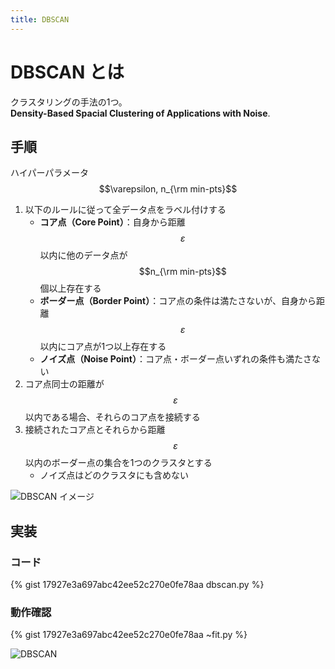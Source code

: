 ```yaml
---
title: DBSCAN
---
```


# DBSCAN とは

クラスタリングの手法の1つ。  
**Density-Based Spacial Clustering of Applications with Noise**.

## 手順

ハイパーパラメータ $$\varepsilon, n_{\rm min-pts}$$

1. 以下のルールに従って全データ点をラベル付けする
    - **コア点（Core Point）**：自身から距離 $$\varepsilon$$ 以内に他のデータ点が $$n_{\rm min-pts}$$ 個以上存在する
    - **ボーダー点（Border Point）**：コア点の条件は満たさないが、自身から距離 $$\varepsilon$$ 以内にコア点が1つ以上存在する
    - **ノイズ点（Noise Point）**：コア点・ボーダー点いずれの条件も満たさない
2. コア点同士の距離が $$\varepsilon$$ 以内である場合、それらのコア点を接続する
3. 接続されたコア点とそれらから距離 $$\varepsilon$$ 以内のボーダー点の集合を1つのクラスタとする
    - ノイズ点はどのクラスタにも含めない

![DBSCAN イメージ](https://user-images.githubusercontent.com/13412823/82140439-e047a080-9869-11ea-8614-63bf920374e6.png)


## 実装

### コード

{% gist 17927e3a697abc42ee52c270e0fe78aa dbscan.py %}

### 動作確認

{% gist 17927e3a697abc42ee52c270e0fe78aa ~fit.py %}

![DBSCAN](https://user-images.githubusercontent.com/13412823/82139141-cbb2da80-9860-11ea-8ff0-9994661c1a26.png)
